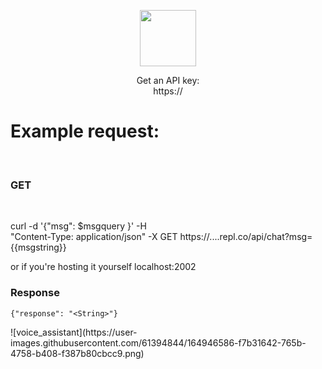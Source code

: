 <p align="center">
<img src="ht" style="height:90px">
<p align="center">
Get an API key:<br>
https://<br>
<h1>Example request:</h1><br>
<h3>GET</h3>
<br>



curl -d '{"msg": $msgquery }' -H <br>"Content-Type: application/json" -X GET https://....repl.co/api/chat?msg={{msgstring}}

or if you're hosting it yourself  localhost:2002

<h3>Response</h3>

```
{"response": "<String>"}
```

 </p>
</p>
![voice_assistant](https://user-images.githubusercontent.com/61394844/164946586-f7b31642-765b-4758-b408-f387b80cbcc9.png)
